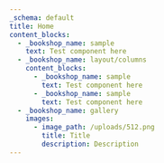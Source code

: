 ```yaml
---
_schema: default
title: Home
content_blocks:
  - _bookshop_name: sample
    text: Test component here
  - _bookshop_name: layout/columns
    content_blocks:
      - _bookshop_name: sample
        text: Test component here
      - _bookshop_name: sample
        text: Test component here
  - _bookshop_name: gallery
    images:
      - image_path: /uploads/512.png
        title: Title
        description: Description
---
```


